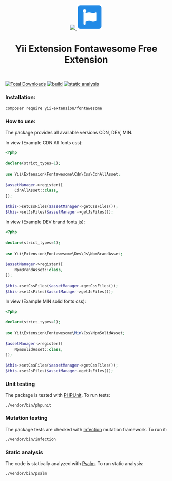 <p align="center">
    <a href="https://github.com/yii-extension" target="_blank">
        <img src="https://lh3.googleusercontent.com/ehSTPnXqrkk0M3U-UPCjC0fty9K6lgykK2WOUA2nUHp8gIkRjeTN8z8SABlkvcvR-9PIrboxIvPGujPgWebLQeHHgX7yLUoxFSduiZrTog6WoZLiAvqcTR1QTPVRmns2tYjACpp7EQ=w2400" height="80px">
    </a>
    <a href="https://fontawesome.com/start" target="_blank" rel="external">
        <img src="docs/images/logo-fontawesome.jpg" height="80px">
    </a>
    <h1 align="center">Yii Extension Fontawesome Free Extension</h1>
    <br>
</p>

[![Total Downloads](https://poser.pugx.org/yii-extension/fontawesome/downloads.png)](https://packagist.org/packages/yii-extension/fontawesome)
[![build](https://github.com/yii-extension/fontawesome/workflows/build/badge.svg)](https://github.com/yii-extension/fontawesome/actions)
[![static analysis](https://github.com/yii-extension/fontawesome/workflows/static%20analysis/badge.svg)](https://github.com/yii-extension/fontawesome/actions?query=workflow%3A%22static+analysis%22)


### Installation:

```shell
composer require yii-extension/fontawesome
```

### How to use:

The package provides all available versions CDN, DEV, MIN.

In view (Example CDN All fonts css):
```php
<?php

declare(strict_types=1);

use Yii\Extension\Fontawesome\Cdn\Css\CdnAllAsset;

$assetManager->register([
    CdnAllAsset::class,
]);

$this->setCssFiles($assetManager->getCssFiles());
$this->setJsFiles($assetManager->getJsFiles());

```

In view (Example DEV brand fonts js):
```php
<?php

declare(strict_types=1);

use Yii\Extension\Fontawesome\Dev\Js\NpmBrandAsset;

$assetManager->register([
    NpmBrandAsset::class,
]);

$this->setCssFiles($assetManager->getCssFiles());
$this->setJsFiles($assetManager->getJsFiles());

```

In view (Example MIN solid fonts css):
```php
<?php

declare(strict_types=1);

use Yii\Extension\Fontawesome\Min\Css\NpmSolidAsset;

$assetManager->register([
    NpmSolidAsset::class,
]);

$this->setCssFiles($assetManager->getCssFiles());
$this->setJsFiles($assetManager->getJsFiles());

```

### Unit testing

The package is tested with [PHPUnit](https://phpunit.de/). To run tests:

```shell
./vendor/bin/phpunit
```

### Mutation testing

The package tests are checked with [Infection](https://infection.github.io/) mutation framework. To run it:

```shell
./vendor/bin/infection
```

### Static analysis

The code is statically analyzed with [Psalm](https://psalm.dev/). To run static analysis:

```shell
./vendor/bin/psalm
```
